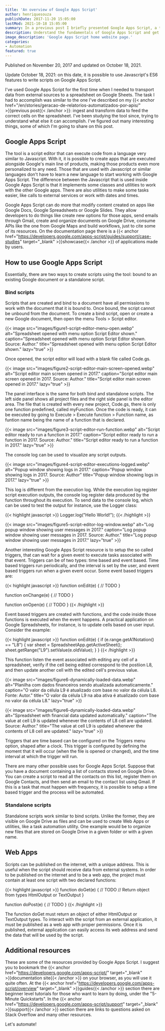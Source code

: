 ```yaml
---
title: 'An overview of Google Apps Script'
author: henriquesouza
publishDate: 2017-11-20 15:05:00
lastMod: 2021-10-18 15:05:00
summary: In a previous post I briefly presented Google Apps Script, a tool capable of enhancing the default features of any Google apps. In this post, I will make its proper introduction and show how to use it to automate data collection and treatment tasks.
description: Understand the fundamentals of Google Apps Script and get to know how to use it to automate tasks.
image_description: 'Google Apps Script home website page.'
categories:
- Automation
featured: true
---
```


Published on November 20, 2017 and updated on October 18, 2021.

Update October 18, 2021: on this date, it is possible to use Javascript's ES6 features to write scripts on Google Apps Script.

I've used Google Apps Script for the first time when I needed to transport data from external sources to a spreadsheet on Google Sheets. The task I had to accomplish was similar to the one I've described on my {{< anchor href="/en/stories/geracao-de-relatorios-automatizados-por-apis/" >}}previous post{{< /anchor >}}: ingest and transform data to feed the correct cells on the spreadsheet. I've been studying the tool since, trying to understand what else it can accomplish. I've figured out many interesting things, some of which I'm going to share on this post.

## Google Apps Script

The tool is a script editor that can execute code from a language very similar to Javascript. With it, it is possible to create apps that are executed alongside Google's main line of products, making those products even more personalized to any need. Those that are used with Javascript or similar languages don't have to learn a new language to start working with Google Apps Script. The difference between the Javascript that is used inside Google Apps Script is that it implements some classes and utilities to work with the other Google apps. There are also utilities to make some tasks easier, like calls to external services or work with dates and times.

Google Apps Script can do more that modify content created on apps like Google Docs, Google Spreadsheets or Google Slides. They allow developers to do things like create new options for those apps, send emails through Gmail, create and organize documents on Google Drive, consume APIs like the one from Google Maps and build workflows, just to cite some of its resources. On the documentation page there is a {{< anchor href="https://developers.google.com/apps-script/guides/support/case-studies" target="_blank" >}}showcase{{< /anchor >}} of applications made by users.

## How to use Google Apps Script

Essentially, there are two ways to create scripts using the tool: bound to an existing Google document or a standalone script.

### Bind scripts

Scripts that are created and bind to a document have all permissions to work with the document that it is bound to. Once bound, the script cannot be unbound from the document. To create a bind script, open or create a new Google document, then open the menu Tools > Script editor.

{{< image src="images/figure1-script-editor-menu-open.webp" alt="Spreadsheet opened with menu option Script Editor shown." caption="Spreadsheet opened with menu option Script Editor shown. Source: Author." title="Spreadsheet opened with menu option Script Editor shown." lazy="true" >}}

Once opened, the script editor will load with a blank file called Code.gs.

{{< image src="images/figure2-script-editor-main-screen-opened.webp" alt="Script editor main screen opened in 2017." caption="Script editor main screen opened in 2017. Source: Author." title="Script editor main screen opened in 2017." lazy="true" >}}

The panel interface is the same for both bind and standalone scripts. The left side panel shows all project files and the right side panel is the editor area. The file that is created with every new project, Code.gs, there is only one function predefined, called myFunction. Once the code is ready, it can be executed by going to Execute > Execute function > Function name, as funtion name being the name of a function that is declared.

{{< image src="images/figure3-script-editor-run-function.webp" alt="Script editor ready to run a function in 2017." caption="Script editor ready to run a function in 2017. Source: Author." title="Script editor ready to run a function in 2017." lazy="true" >}}

The console log can be used to visualize any script outputs.

{{< image src="images/figure4-script-editor-executions-logged.webp" alt="Popup window showing logs in 2017." caption="Popup window showing logs in 2017. Source: Author" title="Popup window showing logs in 2017." lazy="true" >}}

This log is different from the execution log. While the execution log register script execution outputs, the console log register data produced by the function throughout its execution. To send data to the console log, which can be used to test the output for instance, use the Logger class:

{{< highlight javascript >}}
Logger.log("Hello World!");
{{< /highlight >}}

{{< image src="images/figure5-script-editor-log-window.webp" alt="Log popup window showing user messages in 2017." caption="Log popup window showing user messages in 2017. Source: Author." title="Log popup window showing user messages in 2017." lazy="true" >}}

Another interesting Google Apps Script resource is to setup the so called triggers, that can wait for a given event to execute tasks associated with that event. Triggers can be of two types: time based and event based. Time based triggers run periodically, and the interval is set by the user, and event based triggers run when a given event occur. Some event based triggers are:

{{< highlight javascript >}}
function onEdit(e) {
  // TODO
}

function onChange(e) {
  // TODO
}

function onOpen(e) {
  // TODO
}
{{< /highlight >}}

Event based triggers are created with functions, and the code inside those functions is executed when the event happens. A practical application on Google Spreadsheets, for instance, is to update cells based on user input. Consider the example:

{{< highlight javascript >}}
function onEdit(e) {
  if (e.range.getA1Notation() == "L8") {
    var sheet = SpreadsheetApp.getActiveSheet();
    sheet.getRange("L9").setValue(e.oldValue);
  }
}
{{< /highlight >}}

This function listen the event associated with editing any cell of a spreadsheet, verify if the cell being edited correspond to the postiion L8, and then update another cell with the edited cell's previous value.

{{< image src="images/figure6-dynamically-loaded-data.webp" alt="Planilha com dados financeiros sendo atualizada automaticamente." caption="O valor da célula L9 é atualizado com base no valor da célula L8. Fonte: Autor." title="O valor da célula L9 na aba ativa é atualizado com base no valor da célula L8." lazy="true" >}}

{{< image src="images/figure6-dynamically-loaded-data.webp" alt="Spreadsheet with financial data updated automatically." caption="The value at cell L9 is updated whenever the contents of L8 cell are updated. Source: Author." title="The value at cell L9 is updated whenever the contents of L8 cell are updated." lazy="true" >}}

Triggers that are time based can be configured on the Triggers menu option, shaped after a clock. This trigger is configured by defining the moment that it will occur (when the file is opened or changed), and the time interval at which the trigger will run.

There are many other possible uses for Google Apps Script. Suppose that you have a document containing a list of contacts stored on Google Drive. You can create a script to read all the contacts on this list, register them on Google Contacts, and then send an email to the contact list using Gmail. If this is a task that must happen with frequency, it is possible to setup a time based trigger and the process will be automated.

### Standalone scripts

Standalone scripts work similar to bind scripts. Unlike the former, they are visible on Google Drive as files and can be used to create Web Apps or utilities, like a task automation utility. One example would be to organize new files that are stored on Google Drive in a given folder or with a given name.

## Web Apps

Scripts can be published on the internet, with a unique address. This is useful when the script should receive data from external systems. In order to be published on the internet and to be a web app, the project must contain at least one script with two declared functions:

{{< highlight javascript >}}
function doGet(e) {
  // TODO
  // Return object from types HtmlOutput or TextOutput
}

function doPost(e) {
  // TODO
}
{{< /highlight >}}

The function doGet must return an object of either HtmlOutput or TextOutput types. To interact with the script from an external application, it must be published as a web app with proper permissions. Once it is published, external application can easily access its web address and send the data that will be used by the script.

## Additional resources

These are some of the resources provided by Google Apps Script. I suggest you to bookmark the {{< anchor href="https://developers.google.com/apps-script/" target="_blank" >}}documentation site{{< /anchor >}} on your browser, as you will use it quite often. At the {{< anchor href="https://developers.google.com/apps-script/overview" target="_blank" >}}guides{{< /anchor >}} section there are beginner level tutorials for those who want to learn by doing, under the "5-Minute Quickstarts". In the {{< anchor href="https://developers.google.com/apps-script/support" target="_blank" >}}support{{< /anchor >}} section there are links to questions asked on Stack Overflow and many other resources.

Let's automate!
